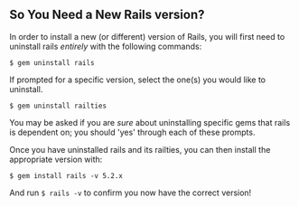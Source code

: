 ## So You Need a New Rails version?

In order to install a new (or different) version of Rails, you will first need to uninstall rails *entirely* with the following commands:

```
$ gem uninstall rails
```
If prompted for a specific version, select the one(s) you would like to uninstall.

```
$ gem uninstall railties
```

You may be asked if you are _sure_ about uninstalling specific gems that rails is dependent on; you should 'yes' through each of these prompts.

Once you have uninstalled rails and its railties, you can then install the appropriate version with:

```
$ gem install rails -v 5.2.x
```

And run `$ rails -v` to confirm you now have the correct version!
